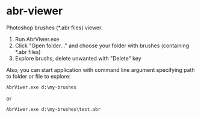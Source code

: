 # abr-viewer
Photoshop brushes (*.abr files) viewer.

1. Run AbrViwer.exe
2. Click "Open folder..." and choose your folder with brushes (containing *.abr files)
3. Explore brushs, delete unwanted with "Delete" key

Also, you can start application with command line argument specifying path to folder or file to explore:
```
AbrViwer.exe d:\my-brushes
```
or
```
AbrViwer.exe d:\my-brushes\test.abr
```